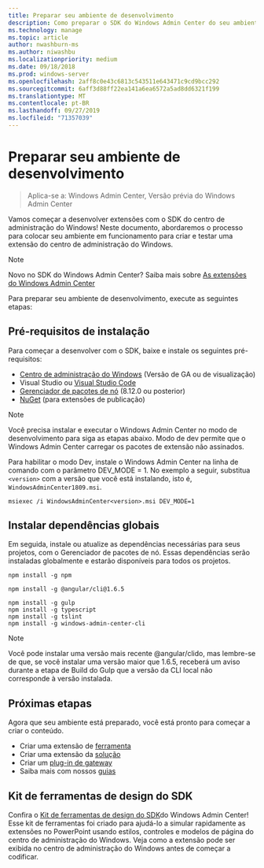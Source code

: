 ```yaml
---
title: Preparar seu ambiente de desenvolvimento
description: Como preparar o SDK do Windows Admin Center do seu ambiente de desenvolvimento (Project Honolulu)
ms.technology: manage
ms.topic: article
author: nwashburn-ms
ms.author: niwashbu
ms.localizationpriority: medium
ms.date: 09/18/2018
ms.prod: windows-server
ms.openlocfilehash: 2aff8c0e43c6813c543511e643471c9cd9bcc292
ms.sourcegitcommit: 6aff3d88ff22ea141a6ea6572a5ad8dd6321f199
ms.translationtype: MT
ms.contentlocale: pt-BR
ms.lasthandoff: 09/27/2019
ms.locfileid: "71357039"
---
```

# <a name="prepare-your-development-environment"></a>Preparar seu ambiente de desenvolvimento

>Aplica-se a: Windows Admin Center, Versão prévia do Windows Admin Center

Vamos começar a desenvolver extensões com o SDK do centro de administração do Windows!  Neste documento, abordaremos o processo para colocar seu ambiente em funcionamento para criar e testar uma extensão do centro de administração do Windows.

> [!NOTE]
> Novo no SDK do Windows Admin Center?  Saiba mais sobre [As extensões do Windows Admin Center](extensibility-overview.md)

Para preparar seu ambiente de desenvolvimento, execute as seguintes etapas:

## <a name="install-prerequisites"></a>Pré-requisitos de instalação

Para começar a desenvolver com o SDK, baixe e instale os seguintes pré-requisitos:

* [Centro de administração do Windows](https://aka.ms/WACDownloadPage) (Versão de GA ou de visualização)
* Visual Studio ou [Visual Studio Code](http://code.visualstudio.com)
* [Gerenciador de pacotes de nó](https://npmjs.com/get-npm) (8.12.0 ou posterior)
* [NuGet](https://www.nuget.org/downloads) (para extensões de publicação)

> [!NOTE]
> Você precisa instalar e executar o Windows Admin Center no modo de desenvolvimento para siga as etapas abaixo. Modo de dev permite que o Windows Admin Center carregar os pacotes de extensão não assinados.
>
>  Para habilitar o modo Dev, instale o Windows Admin Center na linha de comando com o parâmetro DEV_MODE = 1. No exemplo a seguir, substitua ```<version>``` com a versão que você está instalando, isto é, ```WindowsAdminCenter1809.msi```.
>
> ```msiexec /i WindowsAdminCenter<version>.msi DEV_MODE=1```

## <a name="install-global-dependencies"></a>Instalar dependências globais

Em seguida, instale ou atualize as dependências necessárias para seus projetos, com o Gerenciador de pacotes de nó. Essas dependências serão instaladas globalmente e estarão disponíveis para todos os projetos.

```
npm install -g npm

npm install -g @angular/cli@1.6.5

npm install -g gulp
npm install -g typescript
npm install -g tslint
npm install -g windows-admin-center-cli
```

>[!NOTE]
>Você pode instalar uma versão mais recente @angular/clido, mas lembre-se de que, se você instalar uma versão maior que 1.6.5, receberá um aviso durante a etapa de Build do Gulp que a versão da CLI local não corresponde à versão instalada.

## <a name="next-steps"></a>Próximas etapas

Agora que seu ambiente está preparado, você está pronto para começar a criar o conteúdo.

- Criar uma extensão de [ferramenta](develop-tool.md)
- Criar uma extensão da [solução](develop-solution.md)
- Criar um [plug-in de gateway](develop-gateway-plugin.md)
- Saiba mais com nossos [guias](guides.md)

## <a name="sdk-design-toolkit"></a>Kit de ferramentas de design do SDK

Confira o [Kit de ferramentas de design do SDK](https://github.com/Microsoft/windows-admin-center-sdk/blob/master/WindowsAdminCenterDesignToolkit.zip)do Windows Admin Center! Esse kit de ferramentas foi criado para ajudá-lo a simular rapidamente as extensões no PowerPoint usando estilos, controles e modelos de página do centro de administração do Windows. Veja como a extensão pode ser exibida no centro de administração do Windows antes de começar a codificar.

